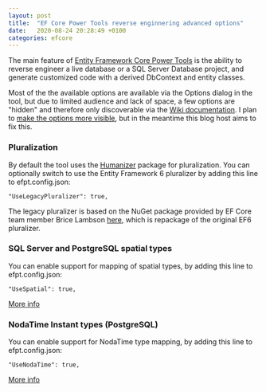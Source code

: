 ```yaml
---
layout: post
title:  "EF Core Power Tools reverse enginnering advanced options"
date:   2020-08-24 20:28:49 +0100
categories: efcore
---
```


The main feature of [Entity Framework Core Power Tools](https://marketplace.visualstudio.com/items?itemName=ErikEJ.EFCorePowerTools) is the ability to reverse engineer a live database or a SQL Server Database project, and generate customized code with a derived DbContext and entity classes.

Most of the the available options are available via the Options dialog in the tool, but due to limited audience and lack of space, a few options are "hidden" and therefore only discoverable via the [Wiki documentation](https://github.com/ErikEJ/EFCorePowerTools/wiki/Reverse-Engineering). I plan to [make the options more visible](https://github.com/ErikEJ/EFCorePowerTools/issues/447), but in the meantime this blog host aims to fix this. 

### Pluralization

By default the tool uses the [Humanizer](https://github.com/Humanizr/Humanizer) package for pluralization. You can optionally switch to use the Entity Framework 6 pluralizer by adding this line to efpt.config.json:

`"UseLegacyPluralizer": true,`

The legacy pluralizer is based on the NuGet package provided by EF Core team member Brice Lambson [here](https://github.com/bricelam/EFCore.Pluralizer), which is repackage of the original EF6 pluralizer.

### SQL Server and PostgreSQL spatial types

You can enable support for mapping of spatial types, by adding this line to efpt.config.json:

`"UseSpatial": true,`

[More info](https://docs.microsoft.com/da-dk/ef/core/modeling/spatial)

### NodaTime Instant types (PostgreSQL)

You can enable support for NodaTime type mapping, by adding this line to efpt.config.json:

`"UseNodaTime": true,`

[More info](https://www.npgsql.org/efcore/mapping/nodatime.html)

